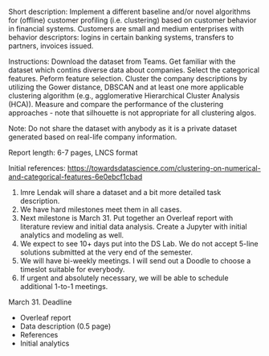 Short description: Implement a different baseline and/or novel algorithms for (offline) customer profiling (i.e. clustering) based on customer behavior in financial systems. Customers are small and medium enterprises with behavior descriptors: logins in certain banking systems, transfers to partners, invoices issued.

Instructions: Download the dataset from Teams. Get familiar with the dataset which contins diverse data about companies. Select the categorical features. Peform feature selection. Cluster the company descriptions by utilizing the Gower distance, DBSCAN and at least one more applicable clustering algorithm (e.g., agglomerative Hierarchical Cluster Analysis (HCA)). Measure and compare the performance of the clustering approaches - note that silhouette is not appropriate for all clustering algos.

Note: Do not share the dataset with anybody as it is a private dataset generated based on real-life company information.

Report length: 6-7 pages, LNCS format

Initial references:
https://towardsdatascience.com/clustering-on-numerical-and-categorical-features-6e0ebcf1cbad


1. Imre Lendak will share a dataset and a bit more detailed task description.
2. We have hard milestones meet them in all cases.
3. Next milestone is March 31. Put together an Overleaf report with literature review and initial data analysis. Create a Jupyter with initial analytics and modeling as well.
4. We expect to see 10+ days put into the DS Lab. We do not accept 5-line solutions submitted at the very end of the semester.
5. We will have bi-weekly meetings. I will send out a Doodle to choose a timeslot suitable for everybody.
6. If urgent and absolutely necessary, we will be able to schedule additional 1-to-1 meetings.


March 31. Deadline
  - Overleaf report
  - Data description (0.5 page)
  - References
  - Initial analytics